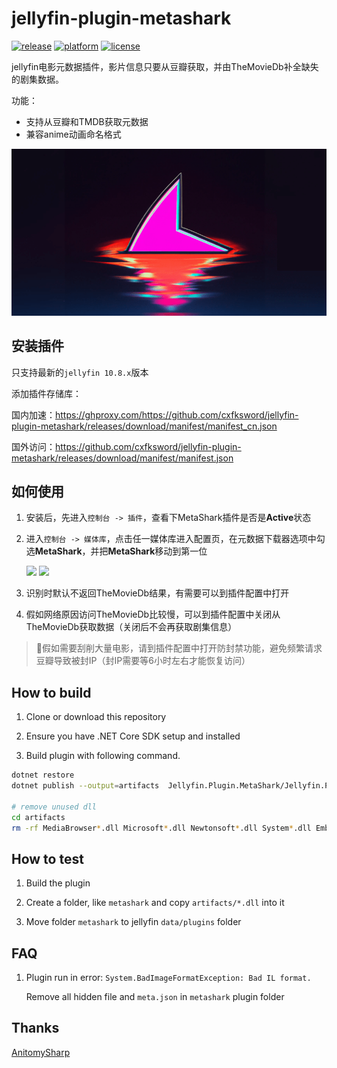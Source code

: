 # jellyfin-plugin-metashark

[![release](https://img.shields.io/github/v/release/cxfksword/jellyfin-plugin-metashark)](https://github.com/cxfksword/jellyfin-plugin-metashark/releases)
[![platform](https://img.shields.io/badge/jellyfin-10.8.x-lightgrey?logo=jellyfin)](https://github.com/cxfksword/jellyfin-plugin-metashark/releases)
[![license](https://img.shields.io/github/license/cxfksword/jellyfin-plugin-metashark)](https://github.com/cxfksword/jellyfin-plugin-metashark/main/LICENSE) 

jellyfin电影元数据插件，影片信息只要从豆瓣获取，并由TheMovieDb补全缺失的剧集数据。

功能：
* 支持从豆瓣和TMDB获取元数据
* 兼容anime动画命名格式

![logo](doc/logo.png)

## 安装插件

只支持最新的`jellyfin 10.8.x`版本

添加插件存储库：

国内加速：https://ghproxy.com/https://github.com/cxfksword/jellyfin-plugin-metashark/releases/download/manifest/manifest_cn.json

国外访问：https://github.com/cxfksword/jellyfin-plugin-metashark/releases/download/manifest/manifest.json

## 如何使用

1. 安装后，先进入`控制台 -> 插件`，查看下MetaShark插件是否是**Active**状态
2. 进入`控制台 -> 媒体库`，点击任一媒体库进入配置页，在元数据下载器选项中勾选**MetaShark**，并把**MetaShark**移动到第一位

   <img src="https://cdn.jsdelivr.net/gh/kozalak-robot/assets@main/img/3fZmJK.png"  width="400px" /> <img src="https://cdn.jsdelivr.net/gh/kozalak-robot/assets@main/img/hAovDC.png"  width="400px" />
   
3. 识别时默认不返回TheMovieDb结果，有需要可以到插件配置中打开
4. 假如网络原因访问TheMovieDb比较慢，可以到插件配置中关闭从TheMovieDb获取数据（关闭后不会再获取剧集信息）

> 🚨假如需要刮削大量电影，请到插件配置中打开防封禁功能，避免频繁请求豆瓣导致被封IP（封IP需要等6小时左右才能恢复访问）

## How to build

1. Clone or download this repository

2. Ensure you have .NET Core SDK setup and installed

3. Build plugin with following command.

```sh
dotnet restore 
dotnet publish --output=artifacts  Jellyfin.Plugin.MetaShark/Jellyfin.Plugin.MetaShark.csproj

# remove unused dll
cd artifacts
rm -rf MediaBrowser*.dll Microsoft*.dll Newtonsoft*.dll System*.dll Emby*.dll Jellyfin.Data*.dll Jellyfin.Extensions*.dll *.json *.pdb
```


## How to test

1. Build the plugin

2. Create a folder, like `metashark` and copy  `artifacts/*.dll` into it

3. Move folder `metashark` to jellyfin `data/plugins` folder


## FAQ

1. Plugin run in error: `System.BadImageFormatException: Bad IL format.` 
   
   Remove all hidden file and `meta.json` in `metashark` plugin folder


## Thanks

[AnitomySharp](https://github.com/chu-shen/AnitomySharp)